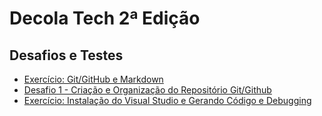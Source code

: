 # Decola Tech 2ª Edição
## Desafios e Testes
* [Exercício: Git/GitHub e Markdown](https://github.com/kaiohenrikk/bootcamp-dio/tree/main/exercicio-git-github-e-markdown)
* [Desafio 1 - Criação e Organização do Repositório Git/Github](https://github.com/kaiohenrikk/bootcamp-dio/tree/main/desafio-criacao-organizacao-do-repositorio)
* [Exercício: Instalação do Visual Studio e Gerando Código e Debugging](https://github.com/kaiohenrikk/bootcamp-dio/tree/main/exercicio-ide-visual-code/Primeiro)